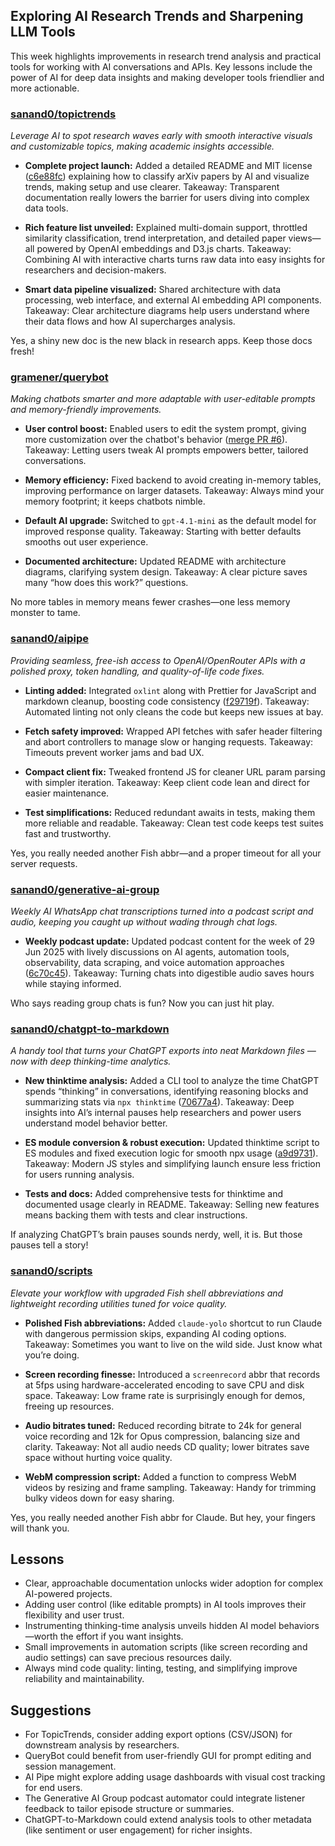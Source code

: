 ## Exploring AI Research Trends and Sharpening LLM Tools

This week highlights improvements in research trend analysis and practical tools for working with AI conversations and APIs. Key lessons include the power of AI for deep data insights and making developer tools friendlier and more actionable.

### [sanand0/topictrends](https://github.com/sanand0/topictrends)

_Leverage AI to spot research waves early with smooth interactive visuals and customizable topics, making academic insights accessible._

- **Complete project launch:** Added a detailed README and MIT license ([c6e88fc](https://github.com/sanand0/topictrends/commit/c6e88fcc68753808b71cde3d531b6b4016cb99e8)) explaining how to classify arXiv papers by AI and visualize trends, making setup and use clearer. Takeaway: Transparent documentation really lowers the barrier for users diving into complex data tools.

- **Rich feature list unveiled:** Explained multi-domain support, throttled similarity classification, trend interpretation, and detailed paper views—all powered by OpenAI embeddings and D3.js charts. Takeaway: Combining AI with interactive charts turns raw data into easy insights for researchers and decision-makers.

- **Smart data pipeline visualized:** Shared architecture with data processing, web interface, and external AI embedding API components. Takeaway: Clear architecture diagrams help users understand where their data flows and how AI supercharges analysis.

Yes, a shiny new doc is the new black in research apps. Keep those docs fresh!

### [gramener/querybot](https://github.com/gramener/querybot)

_Making chatbots smarter and more adaptable with user-editable prompts and memory-friendly improvements._

- **User control boost:** Enabled users to edit the system prompt, giving more customization over the chatbot's behavior ([merge PR #6](https://github.com/gramener/querybot/pull/6)). Takeaway: Letting users tweak AI prompts empowers better, tailored conversations.

- **Memory efficiency:** Fixed backend to avoid creating in-memory tables, improving performance on larger datasets. Takeaway: Always mind your memory footprint; it keeps chatbots nimble.

- **Default AI upgrade:** Switched to `gpt-4.1-mini` as the default model for improved response quality. Takeaway: Starting with better defaults smooths out user experience.

- **Documented architecture:** Updated README with architecture diagrams, clarifying system design. Takeaway: A clear picture saves many “how does this work?” questions.

No more tables in memory means fewer crashes—one less memory monster to tame.

### [sanand0/aipipe](https://github.com/sanand0/aipipe)

_Providing seamless, free-ish access to OpenAI/OpenRouter APIs with a polished proxy, token handling, and quality-of-life code fixes._

- **Linting added:** Integrated `oxlint` along with Prettier for JavaScript and markdown cleanup, boosting code consistency ([f29719f](https://github.com/sanand0/aipipe/commit/f29719fa3b84ccf2fdfe85b204745c6be0c9b469)). Takeaway: Automated linting not only cleans the code but keeps new issues at bay.

- **Fetch safety improved:** Wrapped API fetches with safer header filtering and abort controllers to manage slow or hanging requests. Takeaway: Timeouts prevent worker jams and bad UX.

- **Compact client fix:** Tweaked frontend JS for cleaner URL param parsing with simpler iteration. Takeaway: Keep client code lean and direct for easier maintenance.

- **Test simplifications:** Reduced redundant awaits in tests, making them more reliable and readable. Takeaway: Clean test code keeps test suites fast and trustworthy.

Yes, you really needed another Fish abbr—and a proper timeout for all your server requests.

### [sanand0/generative-ai-group](https://github.com/sanand0/generative-ai-group)

_Weekly AI WhatsApp chat transcriptions turned into a podcast script and audio, keeping you caught up without wading through chat logs._

- **Weekly podcast update:** Updated podcast content for the week of 29 Jun 2025 with lively discussions on AI agents, automation tools, observability, data scraping, and voice automation approaches ([6c70c45](https://github.com/sanand0/generative-ai-group/commit/6c70c458b3a188c6280de0f01444e9482b06271c)). Takeaway: Turning chats into digestible audio saves hours while staying informed.

Who says reading group chats is fun? Now you can just hit play.

### [sanand0/chatgpt-to-markdown](https://github.com/sanand0/chatgpt-to-markdown)

_A handy tool that turns your ChatGPT exports into neat Markdown files — now with deep thinking-time analytics._

- **New thinktime analysis:** Added a CLI tool to analyze the time ChatGPT spends “thinking” in conversations, identifying reasoning blocks and summarizing stats via `npx thinktime` ([70677a4](https://github.com/sanand0/chatgpt-to-markdown/commit/70677a42e0e886b3e423e7805f855a745da005eb)). Takeaway: Deep insights into AI’s internal pauses help researchers and power users understand model behavior better.

- **ES module conversion & robust execution:** Updated thinktime script to ES modules and fixed execution logic for smooth npx usage ([a9d9731](https://github.com/sanand0/chatgpt-to-markdown/commit/a9d97319176a28ca13d95db7015fe0976068605c)). Takeaway: Modern JS styles and simplifying launch ensure less friction for users running analysis.

- **Tests and docs:** Added comprehensive tests for thinktime and documented usage clearly in README. Takeaway: Selling new features means backing them with tests and clear instructions.

If analyzing ChatGPT’s brain pauses sounds nerdy, well, it is. But those pauses tell a story!

### [sanand0/scripts](https://github.com/sanand0/scripts)

_Elevate your workflow with upgraded Fish shell abbreviations and lightweight recording utilities tuned for voice quality._

- **Polished Fish abbreviations:** Added `claude-yolo` shortcut to run Claude with dangerous permission skips, expanding AI coding options. Takeaway: Sometimes you want to live on the wild side. Just know what you’re doing.

- **Screen recording finesse:** Introduced a `screenrecord` abbr that records at 5fps using hardware-accelerated encoding to save CPU and disk space. Takeaway: Low frame rate is surprisingly enough for demos, freeing up resources.

- **Audio bitrates tuned:** Reduced recording bitrate to 24k for general voice recording and 12k for Opus compression, balancing size and clarity. Takeaway: Not all audio needs CD quality; lower bitrates save space without hurting voice quality.

- **WebM compression script:** Added a function to compress WebM videos by resizing and frame sampling. Takeaway: Handy for trimming bulky videos down for easy sharing.

Yes, you really needed another Fish abbr for Claude. But hey, your fingers will thank you.

## Lessons

- Clear, approachable documentation unlocks wider adoption for complex AI-powered projects.
- Adding user control (like editable prompts) in AI tools improves their flexibility and user trust.
- Instrumenting thinking-time analysis unveils hidden AI model behaviors—worth the effort if you want insights.
- Small improvements in automation scripts (like screen recording and audio settings) can save precious resources daily.
- Always mind code quality: linting, testing, and simplifying improve reliability and maintainability.

## Suggestions

- For TopicTrends, consider adding export options (CSV/JSON) for downstream analysis by researchers.
- QueryBot could benefit from user-friendly GUI for prompt editing and session management.
- AI Pipe might explore adding usage dashboards with visual cost tracking for end users.
- The Generative AI Group podcast automator could integrate listener feedback to tailor episode structure or summaries.
- ChatGPT-to-Markdown could extend analysis tools to other metadata (like sentiment or user engagement) for richer insights.
